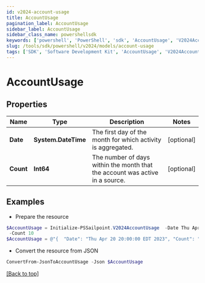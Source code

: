 ```yaml
---
id: v2024-account-usage
title: AccountUsage
pagination_label: AccountUsage
sidebar_label: AccountUsage
sidebar_class_name: powershellsdk
keywords: ['powershell', 'PowerShell', 'sdk', 'AccountUsage', 'V2024AccountUsage'] 
slug: /tools/sdk/powershell/v2024/models/account-usage
tags: ['SDK', 'Software Development Kit', 'AccountUsage', 'V2024AccountUsage']
---
```



# AccountUsage

## Properties

Name | Type | Description | Notes
------------ | ------------- | ------------- | -------------
**Date** | **System.DateTime** | The first day of the month for which activity is aggregated. | [optional] 
**Count** | **Int64** | The number of days within the month that the account was active in a source. | [optional] 

## Examples

- Prepare the resource
```powershell
$AccountUsage = Initialize-PSSailpoint.V2024AccountUsage  -Date Thu Apr 20 20:00:00 EDT 2023 `
 -Count 10
$AccountUsage = @"{  "Date": "Thu Apr 20 20:00:00 EDT 2023", "Count": "10" }"@
```

- Convert the resource from JSON
```powershell
ConvertFrom-JsonToAccountUsage -Json $AccountUsage
```


[[Back to top]](#) 

